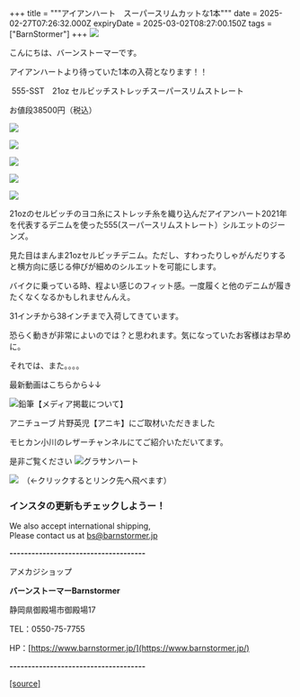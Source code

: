 +++
title = """アイアンハート　スーパースリムカットな1本"""
date = 2025-02-27T07:26:32.000Z
expiryDate = 2025-03-02T08:27:00.150Z
tags = ["BarnStormer"]
+++
[![](https://stat.ameba.jp/user_images/20231023/16/barnstormer-go/b2/03/p/o0420015015354743273.png)](https://ameblo.jp/barnstormer-go/entry-12825670498.html)

こんにちは、バーンストーマーです。

アイアンハートより待っていた1本の入荷となります！！

 555-SST　21oz セルビッチストレッチスーパースリムストレート　

お値段38500円（税込）

[![](https://stat.ameba.jp/user_images/20250227/16/barnstormer-go/33/6d/j/o0466070015548947219.jpg)](https://stat.ameba.jp/user_images/20250227/16/barnstormer-go/33/6d/j/o0466070015548947219.jpg)

[![](https://stat.ameba.jp/user_images/20250227/16/barnstormer-go/ca/6c/j/o0466070015548947221.jpg)](https://stat.ameba.jp/user_images/20250227/16/barnstormer-go/ca/6c/j/o0466070015548947221.jpg)

[![](https://stat.ameba.jp/user_images/20250227/16/barnstormer-go/c7/73/j/o0466070015548947223.jpg)](https://stat.ameba.jp/user_images/20250227/16/barnstormer-go/c7/73/j/o0466070015548947223.jpg)

[![](https://stat.ameba.jp/user_images/20250227/16/barnstormer-go/bc/a8/j/o0466070015548947224.jpg)](https://stat.ameba.jp/user_images/20250227/16/barnstormer-go/bc/a8/j/o0466070015548947224.jpg)

[![](https://stat.ameba.jp/user_images/20250227/16/barnstormer-go/0a/38/j/o0466070015548947225.jpg)](https://stat.ameba.jp/user_images/20250227/16/barnstormer-go/0a/38/j/o0466070015548947225.jpg)

21ozのセルビッチのヨコ糸にストレッチ糸を織り込んだアイアンハート2021年を代表するデニムを使った555(スーパースリムストレート）シルエットのジーンズ。

  
見た目はまんま21ozセルビッチデニム。ただし、すわったりしゃがんだりすると横方向に感じる伸びが細めのシルエットを可能にします。

バイクに乗っている時、程よい感じのフィット感。一度履くと他のデニムが履きたくなくなるかもしれませんんえ。

31インチから38インチまで入荷してきています。

恐らく動きが非常によいのでは？と思われます。気になっていたお客様はお早めに。

それでは、また。。。。

最新動画はこちらから↓↓

![鉛筆](https://stat100.ameba.jp/blog/ucs/img/char/char3/519.png)【メディア掲載について】

アニチューブ 片野英児【アニキ】にご取材いただきました

モヒカン小川のレザーチャンネルにてご紹介いただいてます。

是非ご覧ください ![グラサンハート](https://stat100.ameba.jp/blog/ucs/img/char/char3/148.png)

[![](https://stat.ameba.jp/user_images/20230412/16/barnstormer-go/6a/23/p/o0108010815269242493.png)](https://www.instagram.com/barnstormer_daily/)　（←クリックするとリンク先へ飛べます）

### インスタの更新もチェックしようー！

We also accept international shipping,  
Please contact us at bs@barnstormer.jp

**\-------------------------------------**

アメカジショップ

**バーンストーマーBarnstormer**

静岡県御殿場市御殿場17

TEL：0550-75-7755

HP：[https://www.barnstormer.jp/](https://www.barnstormer.jp/)

**\-------------------------------------**

[[source]](https://ameblo.jp/barnstormer-go/entry-12888026209.html)
